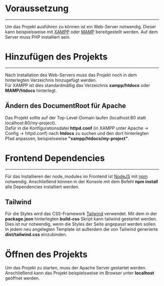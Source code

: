 # Voraussetzung
***
Um das Projekt ausführen zu können ist ein Web-Server notwendig.
Dieser kann beispielsweise mit [XAMPP](https://www.apachefriends.org/de/index.html) oder [MAMP](https://www.mamp.info/de/windows/)
bereitgestellt werden. Auf dem Server muss PHP installiert sein.

# Hinzufügen des Projekts
***
Nach Installation des Web-Servers muss das Projekt noch in dem hinterlegten Verzeichnis hinzugefügt werden.  
Für XAMPP ist dies standardmäßig das Verzeichnis **xampp/htdocs** oder **MAMP/htdocs** hinterlegt.

## Ändern des DocumentRoot für Apache
Das Projekt sollte auf der Top-Level-Domain laufen (localhost:80 statt localhost:80/my-project).  
Dafür in die Konfigurationsdatei **httpd.conf** (in XAMPP unter Apache -> Config -> httpd.conf) nach **htdocs** zu suchen und 
den dort hinterlegten Pfad anpassen, beispielsweise **"xampp/htdocs/my-project"**.

# Frontend Dependencies
***
Für das Installieren der node_modules im Frontend ist [NodeJS](https://nodejs.org/en/) mit [npm](https://www.npmjs.com/) notwendig. Anschließend können in der Konsole mit dem Befehl **npm install** alle Dependencies installiert werden.

## Tailwind
Für die Styles wird das CSS-Framework [Tailwind](https://tailwindcss.com/docs/installation) verwendet. Mit dem in der **package.json** hinterlegten **build-css** Skript kann tailwind gestartet werden. Dies ist nur notwendig, wenn die Styles der Seite angepasst werden sollen. In jedem neu angelegten Template ist außerdem die von Tailwind generierte **dist/tailwind.css** einzubinden. 

# Öffnen des Projekts
Um das Projekt zu starten, muss der Apache Server gestartet werden. Anschließend kann das Projekt beispielsweise im 
Browser unter **localhost** geöffnet werden.
